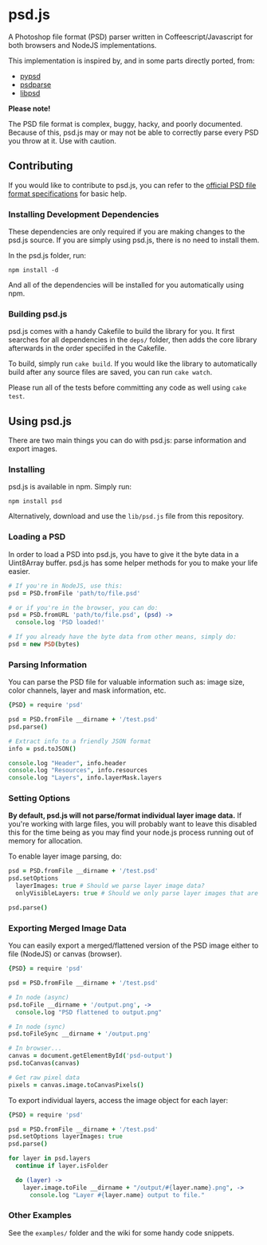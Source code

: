 # psd.js

A Photoshop file format (PSD) parser written in Coffeescript/Javascript for both browsers and NodeJS implementations.

This implementation is inspired by, and in some parts directly ported, from:

  * [pypsd](http://code.google.com/p/pypsd)
  * [psdparse](https://github.com/jerem/psdparse)
  * [libpsd](http://sourceforge.net/projects/libpsd)

**Please note!**

The PSD file format is complex, buggy, hacky, and poorly documented. Because of this, psd.js may or may not be able to correctly parse every PSD you throw at it. Use with caution.

## Contributing

If you would like to contribute to psd.js, you can refer to the [official PSD file format specifications](http://www.adobe.com/devnet-apps/photoshop/fileformatashtml/) for basic help.

### Installing Development Dependencies

These dependencies are only required if you are making changes to the psd.js source. If you are simply using psd.js, there is no need to install them.

In the psd.js folder, run:

```
npm install -d
```

And all of the dependencies will be installed for you automatically using npm.

### Building psd.js

psd.js comes with a handy Cakefile to build the library for you. It first searches for all dependencies in the `deps/` folder, then adds the core library afterwards in the order speciifed in the Cakefile.

To build, simply run `cake build`. If you would like the library to automatically build after any source files are saved, you can run `cake watch`.

Please run all of the tests before committing any code as well using `cake test`.

## Using psd.js

There are two main things you can do with psd.js: parse information and export images.

### Installing

psd.js is available in npm. Simply run:

```
npm install psd
```

Alternatively, download and use the `lib/psd.js` file from this repository.

### Loading a PSD

In order to load a PSD into psd.js, you have to give it the byte data in a Uint8Array buffer. psd.js has some helper methods for you to make your life easier.

``` coffeescript
# If you're in NodeJS, use this:
psd = PSD.fromFile 'path/to/file.psd'

# or if you're in the browser, you can do:
psd = PSD.fromURL 'path/to/file.psd', (psd) ->
  console.log 'PSD loaded!'

# If you already have the byte data from other means, simply do:
psd = new PSD(bytes)
```

### Parsing Information

You can parse the PSD file for valuable information such as: image size, color channels, layer and mask information, etc.

``` coffeescript
{PSD} = require 'psd'

psd = PSD.fromFile __dirname + '/test.psd'
psd.parse()

# Extract info to a friendly JSON format
info = psd.toJSON()

console.log "Header", info.header
console.log "Resources", info.resources
console.log "Layers", info.layerMask.layers
```

### Setting Options

**By default, psd.js will not parse/format individual layer image data.** If you're working with large files, you will probably want to leave this disabled this for the time being as you may find your node.js process running out of memory for allocation.

To enable layer image parsing, do:

``` coffeescript
psd = PSD.fromFile __dirname + '/test.psd'
psd.setOptions
  layerImages: true # Should we parse layer image data?
  onlyVisibleLayers: true # Should we only parse layer images that are visible?

psd.parse()
```

### Exporting Merged Image Data

You can easily export a merged/flattened version of the PSD image either to file (NodeJS) or canvas (browser).

``` coffeescript
{PSD} = require 'psd'

psd = PSD.fromFile __dirname + '/test.psd'

# In node (async)
psd.toFile __dirname + '/output.png', ->
  console.log "PSD flattened to output.png"

# In node (sync)
psd.toFileSync __dirname + '/output.png'

# In browser...
canvas = document.getElementById('psd-output')
psd.toCanvas(canvas)

# Get raw pixel data
pixels = canvas.image.toCanvasPixels()
```

To export individual layers, access the image object for each layer:

``` coffeescript
{PSD} = require 'psd'

psd = PSD.fromFile __dirname + '/test.psd'
psd.setOptions layerImages: true
psd.parse()

for layer in psd.layers
  continue if layer.isFolder

  do (layer) ->
    layer.image.toFile __dirname + "/output/#{layer.name}.png", ->
      console.log "Layer #{layer.name} output to file."
```

### Other Examples

See the `examples/` folder and the wiki for some handy code snippets.